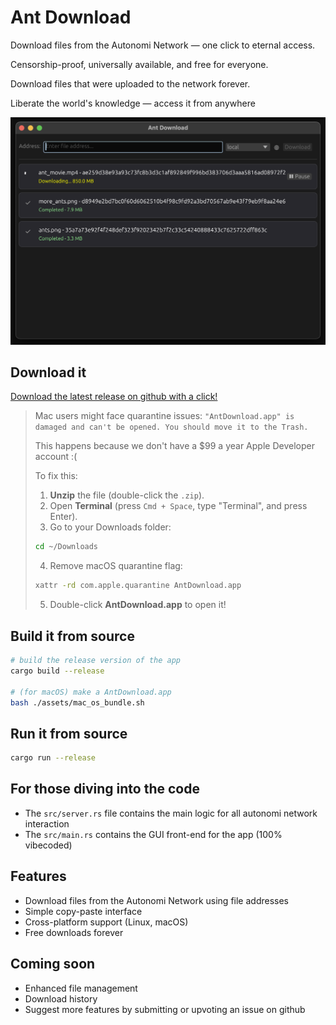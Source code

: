 # Ant Download

Download files from the Autonomi Network — one click to eternal access.

Censorship-proof, universally available, and free for everyone.

Download files that were uploaded to the network forever.

Liberate the world's knowledge — access it from anywhere

![](./assets/ant_down.png)

## Download it

[Download the latest release on github with a click!](https://github.com/maidsafe/ant_download/releases/latest) 

> Mac users might face quarantine issues: `"AntDownload.app" is damaged and can't be opened. You should move it to the Trash.`
>
> This happens because we don't have a $99 a year Apple Developer account :(
>
> To fix this:
> 1. **Unzip** the file (double-click the `.zip`).
> 2. Open **Terminal** (press `Cmd + Space`, type "Terminal", and press Enter).
> 3. Go to your Downloads folder:
>   ```bash
>   cd ~/Downloads
>   ```
> 4. Remove macOS quarantine flag:
>   ```bash
>   xattr -rd com.apple.quarantine AntDownload.app
>   ```
> 5. Double-click **AntDownload.app** to open it!

## Build it from source

```bash
# build the release version of the app
cargo build --release

# (for macOS) make a AntDownload.app
bash ./assets/mac_os_bundle.sh
```

## Run it from source

```bash
cargo run --release
```

## For those diving into the code

- The `src/server.rs` file contains the main logic for all autonomi network interaction
- The `src/main.rs` contains the GUI front-end for the app (100% vibecoded)

## Features

- Download files from the Autonomi Network using file addresses
- Simple copy-paste interface
- Cross-platform support (Linux, macOS)
- Free downloads forever

## Coming soon

- Enhanced file management
- Download history
- Suggest more features by submitting or upvoting an issue on github